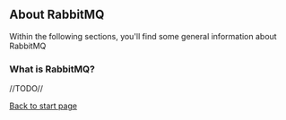 ## About RabbitMQ
Within the following sections, you'll find some general information about RabbitMQ

### What is RabbitMQ?
//TODO//

[Back to start page](index.md)